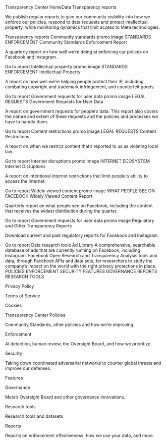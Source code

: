 Transparency Center
HomeData
Transparency reports

We publish regular reports to give our community visibility into how we enforce our policies, respond to data requests and protect intellectual property, while monitoring dynamics that limit access to Meta technologies.

Transparency reports
Community standards promo image
STANDARDS ENFORCEMENT
Community Standards Enforcement Report

A quarterly report on how well we’re doing at enforcing our polices on Facebook and Instagram.

Go to report
Intellectual property promo image
STANDARDS ENFORCEMENT
Intellectual Property

A report on how well we’re helping people protect their IP, including combating copyright and trademark infringement, and counterfeit goods.

Go to report
Government requests for user data promo image
LEGAL REQUESTS
Government Requests for User Data

A report on government requests for people’s data. This report also covers the nature and extent of these requests and the policies and processes we have to handle them.

Go to report
Content restrictions promo image
LEGAL REQUESTS
Content Restrictions

A report on when we restrict content that’s reported to us as violating local law.

Go to report
Internet disruptions promo image
INTERNET ECOSYSTEM
Internet Disruptions

A report on intentional internet restrictions that limit people's ability to access the internet.

Go to report
Widely viewed content promo image
WHAT PEOPLE SEE ON FACEBOOK
Widely Viewed Content Report

Quarterly report on what people see on Facebook, including the content that receives the widest distribution during the quarter.

Go to report
Government requests for user data promo image
Regulatory and Other Transparency Reports

Download current and past regulatory reports for Facebook and Instagram.

Go to report
Data research tools
Ad Library
A comprehensive, searchable database of ads that are currently running on Facebook, including Instagram.
Facebook Open Research and Transparency
Analysis tools and data, through Facebook APIs and data sets, for researchers to study the company’s impact on the world with the right privacy protections in place.
POLICIES
ENFORCEMENT
SECURITY
FEATURES
GOVERNANCE
REPORTS
RESEARCH TOOLS

Privacy Policy

Terms of Service

Cookies

Transparency Center
Policies

Community Standards, other policies and how we’re improving.

Enforcement

AI detection, human review, the Oversight Board, and how we prioritize.

Security

Taking down coordinated adversarial networks to counter global threats and improve our defenses.

Features

Governance

Meta’s Oversight Board and other governance innovations.

Research tools

Research tools and datasets

Reports

Reports on enforcement effectiveness, how we use your data, and more.
